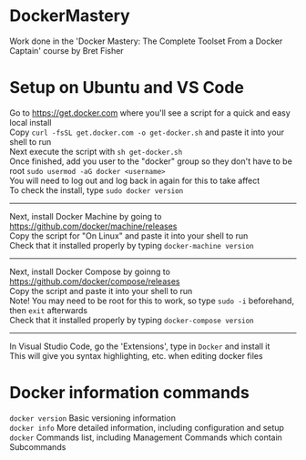 # DockerMastery
Work done in the 'Docker Mastery: The Complete Toolset From a Docker Captain' course by Bret Fisher

# Setup on Ubuntu and VS Code
Go to https://get.docker.com where you'll see a script for a quick and easy local install  
Copy  `curl -fsSL get.docker.com -o get-docker.sh`  and paste it into your shell to run  
Next execute the script with  `sh get-docker.sh`  
Once finished, add you user to the "docker" group so they don't have to be root   `sudo usermod -aG docker <username>`  
You will need to log out and log back in again for this to take affect  
To check the install, type  `sudo docker version`

---
Next, install Docker Machine by going to https://github.com/docker/machine/releases  
Copy the script for "On Linux" and paste it into your shell to run  
Check that it installed properly by typing  `docker-machine version`

---
Next, install Docker Compose by goinng to https://github.com/docker/compose/releases  
Copy the script and paste it into your shell to run  
Note! You may need to be root for this to work, so type   `sudo -i`  beforehand, then  `exit`  afterwards  
Check that it installed properly by typing  `docker-compose version`

---
In Visual Studio Code, go the 'Extensions', type in   `Docker`  and install it  
This will give you syntax highlighting, etc. when editing docker files 

# Docker information commands
`docker version`    Basic versioning information  
`docker info`       More detailed information, including configuration and setup  
`docker`            Commands list, including Management Commands which contain Subcommands
